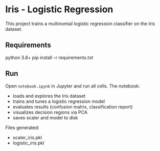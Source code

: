 # Iris - Logistic Regression

This project trains a multinomial logistic regression classifier on the Iris dataset.

## Requirements
python 3.8+
pip install -r requirements.txt

## Run
Open `notebook.ipynb` in Jupyter and run all cells. The notebook:
- loads and explores the Iris dataset
- trains and tunes a logistic regression model
- evaluates results (confusion matrix, classification report)
- visualizes decision regions via PCA
- saves scaler and model to disk

Files generated:
- scaler_iris.pkl
- logistic_iris.pkl

